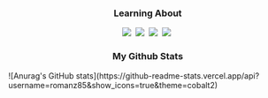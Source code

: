 <h3 align="center"> Learning About </h3>
<p align="center">
    <img src="https://img.shields.io/badge/C++-FF9E0F?style=flat-square&logo=C++&logoColor=white"/></a>&nbsp
    <img src="https://img.shields.io/badge/Phython-0085CA?style=flat-square&logo=Phython&logoColor=white"/></a>&nbsp
    <img src="https://img.shields.io/badge/.net-FF6A00?style=flat-square&logo=.net&logoColor=white"/></a>&nbsp
    <img src="https://img.shields.io/badge/unity-02458D?style=flat-square&logo=unity&logoColor=white"/></a>&nbsp
</p> <h3 align="center"> My Github Stats </h3>
![Anurag's GitHub stats](https://github-readme-stats.vercel.app/api?username=romanz85&show_icons=true&theme=cobalt2)
